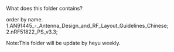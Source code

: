 What does this folder contains?

order by name.  
  1.AN91445_-_Antenna_Design_and_RF_Layout_Guidelines_Chinese;
  2.nRF51822_PS_v3.3;

Note:This folder will be update by heyu weekly.
